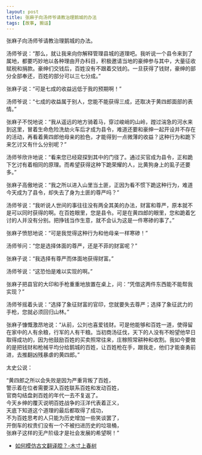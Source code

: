 ```yaml
---
layout: post
title: 张麻子向汤师爷请教治理鹅城的办法
tags: [故事, 搬运]
---
```


张麻子向汤师爷请教治理鹅城的办法。

汤师爷说：“那么，就让我来向你解释管理县城的道理吧。我听说一个县令来到了属地，都要巧妙地以各种理由开办科目，积极邀请当地的豪绅参与其中，大量征收赋税和捐款。豪绅们交钱后，百姓没有不跟着交钱的。一旦获得了钱财，豪绅的部分全部奉还，百姓的部分可以三七分成。”

张麻子说：“可是七成的收益远低于我的预期啊！”

汤师爷说：“七成的收益属于别人，您能不能获得三成，还取决于黄四郎面部的表情。”

张麻子不悦地说：“我从遥远的地方骑着马，穿过峻峭的山岭，蹚过湍急的河水来到这里，冒着生命危险洗劫火车后才成为县令，难道还要和豪绅一起开设并不存在的活动，再看着黄四郎他母亲的脸色，才能得到一点微薄的收益？这种行为和跪下来乞讨又有什么分别呢？”

汤师爷欣许地说：“看来您已经窥探到其中的门径了。通过买官成为县令，正和跪下乞讨有着相同的原理。而希望获得这种下跪荣耀的人，比黄狗身上的虱子还要多。”

张麻子高傲地说：“我之所以进入山里当土匪，正因为看不惯下跪这种行为，难道今天成为了县令，却失去了身为土匪的尊严吗？”

汤师爷说：“我听说人世间的事往往没有两全其美的办法，财富和尊严，原本就不是可以同时获得的啊。在百姓眼里，您是县令。可是在黄四郎的眼里，您和跪着乞讨的人并没有分别。把挣钱当作生意，就不会认为这是一件寒碜的事了。”

张麻子愤怒地说：“可是我觉得这种行为和他母亲一样寒碜！”

汤师爷问：“您是选择体面的尊严，还是不菲的财富呢？”

张麻子说：“我选择有尊严而体面地获得财富。”

汤师爷说：“这恐怕是难以实现的啊。”

张麻子把县官的大印和手枪重重地放置在桌上，问：“凭借这两件东西能不能帮我实现？”

汤师爷摇着头说：“选择了象征财富的官印，您就要失去尊严；选择了象征武力的手枪，您就必须回归山林。”

张麻子慷慨激昂地说：“从前，公刘也喜爱钱财。可是他能够和百姓一道，使得留在家中的人有余粮，行军的人有干粮。当初商汤征伐，天下的人没有不盼望他早日取得成功的，因为他鼓励百姓的买卖照常往来，庄稼照常耕种和收割。我如今要做的是把钱财和枪械平均分给鹅城的百姓，让百姓枪在手，跟我走，他们才能奋勇前进，去推翻凶残暴虐的黄四郎。”

太史公说：

“黄四郎之所以会失败是因为严重背叛了百姓，  
警示着在位者需要深入百姓联系百姓和发动百姓，  
官商勾结盘剥百姓的年代一去不复返了。  
今天乡绅的覆灭说明百姓战争的汪洋代表着正义，  
天底下知道这个道理的最后都取得了成功，  
不为百姓思考的人只能为历史增加一些笑谈罢了，  
开倒车的权贵们没有一个不被扫进历史的垃圾桶，  
张麻子这样的无产阶级才是社会发展的希望啊！”

+ [如何模仿古文翻译腔？-木寸上春树](https://www.zhihu.com/question/61017028/answer/2092593161)
